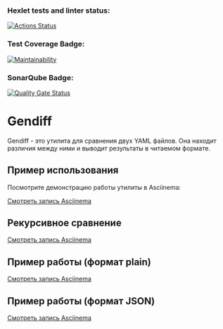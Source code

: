 ### Hexlet tests and linter status:
[![Actions Status](https://github.com/Albina-Doynikova/frontend-project-46/actions/workflows/hexlet-check.yml/badge.svg)](https://github.com/Albina-Doynikova/frontend-project-46/actions)

### Test Coverage Badge:
[![Maintainability](https://qlty.sh/badges/afab0c07-5f6d-4b3f-9fba-4c3d28b5a70a/maintainability.svg)](https://qlty.sh/gh/Albina-Doynikova/projects/frontend-project-46)

### SonarQube Badge:
[![Quality Gate Status](https://sonarcloud.io/api/project_badges/measure?project=Albina-Doynikova_frontend-project-46&metric=alert_status)](https://sonarcloud.io/summary/new_code?id=Albina-Doynikova_frontend-project-46)


# Gendiff

Gendiff - это утилита для сравнения двух YAML файлов. Она находит различия между ними и выводит результаты в читаемом формате.

## Пример использования

Посмотрите демонстрацию работы утилиты в Asciinema:

[Смотреть запись Asciinema](https://asciinema.org/a/UH68wecOv5lcKBJ5QORALYeIO)

## Рекурсивное сравнение

[Смотреть запись Asciinema](https://asciinema.org/a/WqnJI3NX5wZwoO3ZPiLQNZtzb)

## Пример работы (формат plain)

[Смотреть запись Asciinema](https://asciinema.org/a/Wba5YeFOZtVVruwBbnMbA6Ln6)

## Пример работы (формат JSON)

[Смотреть запись Asciinema](https://asciinema.org/a/maalTgFNIhbZyQOHnUJKc8kiq)
